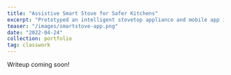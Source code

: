 ```yaml
---
title: "Assistive Smart Stove for Safer Kitchens"
excerpt: "Prototyped an intelligent stovetop appliance and mobile app interface to reduce risks of burns and falling objects while assisting with memory lapses in finding ingredients within the kitchen. Conducted Wizard of Oz study on prototype with student participants and collected usability information from interviews, performance, and the NASA-TLX."
teaser: "/images/smartstove-app.png"
date: "2022-04-24"
collection: portfolio
tag: classwork
---
```


Writeup coming soon!
